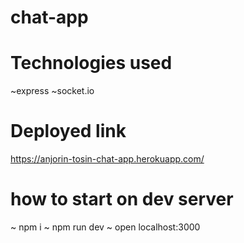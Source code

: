# chat-app

# Technologies used 
~express
~socket.io

# Deployed link
https://anjorin-tosin-chat-app.herokuapp.com/

# how to start on dev server
~ npm i
~ npm run dev
~ open localhost:3000
